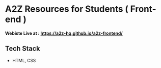 # A2Z Resources for Students ( Front-end ) 

#### Webiste Live at : https://a2z-hq.github.io/a2z-frontend/

## Tech Stack 
- HTML, CSS
